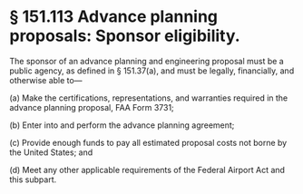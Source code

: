 # § 151.113   Advance planning proposals: Sponsor eligibility.

The sponsor of an advance planning and engineering proposal must be a public agency, as defined in § 151.37(a), and must be legally, financially, and otherwise able to—


(a) Make the certifications, representations, and warranties required in the advance planning proposal, FAA Form 3731; 


(b) Enter into and perform the advance planning agreement; 


(c) Provide enough funds to pay all estimated proposal costs not borne by the United States; and 


(d) Meet any other applicable requirements of the Federal Airport Act and this subpart. 




